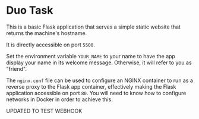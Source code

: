 # Duo Task

This is a basic Flask application that serves a simple static website that returns the machine's hostname.

It is directly accessible on port `5500`.

Set the environment variable `YOUR_NAME` to your name to have the app display your name in its welcome message. Otherwise, it will refer to you as "friend".

The `nginx.conf` file can be used to configure an NGINX container to run as a reverse proxy to the Flask app container, effectively making the Flask application accessible on port `80`. You will need to know how to configure networks in Docker in order to achieve this.

UPDATED TO TEST WEBHOOK
